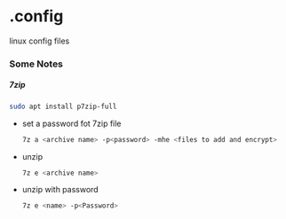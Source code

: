 # .config
linux config files

### Some Notes

##### 7zip
```bash
sudo apt install p7zip-full
```
- set a password fot 7zip file
  ```bash
  7z a <archive name> -p<password> -mhe <files to add and encrypt>
  ```
- unzip 
  ```bash
  7z e <archive name>
  ```
- unzip with password
  ```bash
  7z e <name> -p<Password>
  ```
